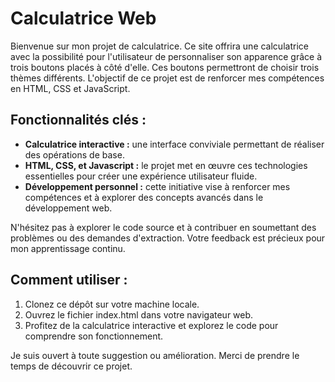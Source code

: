 # Calculatrice Web
Bienvenue sur mon projet de calculatrice. 
Ce site offrira une calculatrice avec la possibilité pour l'utilisateur de personnaliser son apparence grâce à trois boutons placés à côté d'elle. Ces boutons permettront de choisir trois thèmes différents. L'objectif de ce projet est de renforcer mes compétences en HTML, CSS et JavaScript.

## Fonctionnalités clés : 
* **Calculatrice interactive :** une interface conviviale permettant de réaliser des opérations de base.
* **HTML, CSS, et Javascript :** le projet met en œuvre ces technologies essentielles pour créer une expérience utilisateur fluide.
* **Développement personnel  :** cette initiative vise à renforcer mes compétences et à explorer des concepts avancés dans le développement web.

N'hésitez pas à explorer le code source et à contribuer en soumettant des problèmes ou des demandes d'extraction. Votre feedback est précieux pour mon apprentissage continu.
## Comment utiliser :

1. Clonez ce dépôt sur votre machine locale.
2. Ouvrez le fichier index.html dans votre navigateur web.
3. Profitez de la calculatrice interactive et explorez le code pour comprendre son fonctionnement.

Je suis ouvert à toute suggestion ou amélioration. Merci de prendre le temps de découvrir ce projet.
